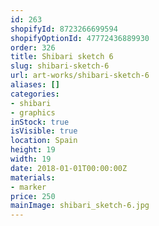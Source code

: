 ```yaml
---
id: 263
shopifyId: 8723266699594
shopifyOptionId: 47772436889930
order: 326
title: Shibari sketch 6
slug: shibari-sketch-6
url: art-works/shibari-sketch-6
aliases: []
categories:
- shibari
- graphics
inStock: true
isVisible: true
location: Spain
height: 19
width: 19
date: 2018-01-01T00:00:00Z
materials:
- marker
price: 250
mainImage: shibari_sketch-6.jpg
---
```

